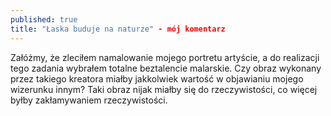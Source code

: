 ```yaml
---
published: true
title: "Łaska buduje na naturze" - mój komentarz
---
```


Załóżmy, że zleciłem namalowanie mojego portretu artyście, a do realizacji tego zadania wybrałem totalne beztalencie malarskie. Czy obraz wykonany przez takiego kreatora miałby jakkolwiek wartość w objawianiu mojego wizerunku innym? Taki obraz nijak miałby się do rzeczywistości, co więcej byłby zakłamywaniem rzeczywistości.
